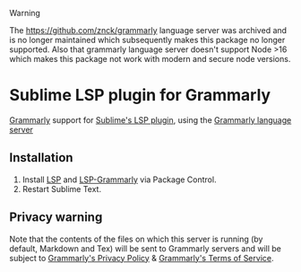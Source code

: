 > [!WARNING]
> The https://github.com/znck/grammarly language server was archived and is no longer maintained which subsequently makes this package no longer supported.
> Also that grammarly language server doesn't support Node >16 which makes this package not work with modern and secure node versions.

# Sublime LSP plugin for Grammarly

[Grammarly](https://grammarly.com/) support for [Sublime's LSP plugin](https://github.com/sublimelsp/LSP), using the [Grammarly language server](https://github.com/znck/grammarly)

## Installation

1. Install [LSP](https://packagecontrol.io/packages/LSP) and [LSP-Grammarly](https://packagecontrol.io/packages/LSP-Grammarly) via Package Control.
2. Restart Sublime Text.

## Privacy warning

Note that the contents of the files on which this server is running (by default, Markdown and Tex) will be sent to Grammarly servers and will be subject to [Grammarly's Privacy Policy](https://www.grammarly.com/privacy-policy) & [Grammarly's Terms of Service](https://www.grammarly.com/terms).

